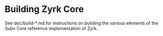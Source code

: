 Building Zyrk Core
================

See doc/build-*.md for instructions on building the various
elements of the Subo Core reference implementation of Zyrk.
